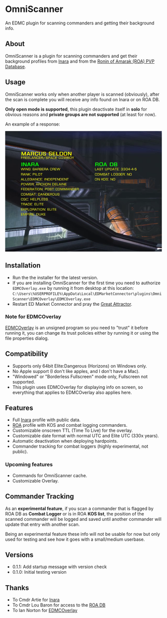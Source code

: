 # OmniScanner
An EDMC plugin for scanning commanders and getting their background info.

## About
OmniScanner is a plugin for scanning commanders and get their background profiles from [Inara][0] and from the [Ronin of Amarak (ROA) PVP Database][1].

## Usage
OmniScanner works only when another player is scanned (obviously), after the scan is complete you will receive any info found on Inara or on ROA DB.

**Only open mode is supported**, this plugin deactivate itself in **solo** for obvious reasons and **private groups are not supported** (at least for now).

An example of a response:

![example](example.png)

## Installation
- Run the the installer for the latest version.
- If you are installing OmniScanner for the first time you need to authorize `EDMCOverlay.exe` by running it from desktop at this location: `C:\Users\%USERPROFILE%\AppData\Local\EDMarketConnector\plugins\OmniScanner\EDMCOverlay\EDMCOverlay.exe`
- Restart ED Market Connector and pray the [Great Attractor][2].

### Note for EDMCOverlay
[EDMCOverlay][3] is an unsigned program so you need to "trust" it before running it, you can change its trust policies either by running it or using the file properties dialog.

## Compatibility
- Supports only 64bit Elite:Dangerous (Horizons) on Windows only.
- No Apple support (I don't like apples, and I don't have a Mac).
- "Windowed" or "Borderless Fullscreen" mode only, Fullscreen not supported.
- This plugin uses EDMCOverlay for displaying info on screen, so everything that applies to EDMCOverlay also applies here.

## Features
- Full [Inara][0] profile with public data.
- [ROA][1] profile with KOS and combat logging commanders.
- Customizable onscreen TTL (Time To Live) for the overlay.
- Customizable date format with normal UTC and Elite UTC (330x years).
- Automatic deactivation when deploying hardpoints.
- Commander tracking for combat loggers (highly experimental, not public).

### Upcoming features
- Commands for OmniScanner cache.
- Customizable Overlay.

## Commander Tracking
As an **experimental feature**, if you scan a commander that is flagged by ROA DB as **Combat Logger** or is in ROA **KOS list**, the position of the scanned commander will be logged and saved until another commander will update that entry with another scan.

Being an experimental feature these info will not be usable for now but only used for testing and see how it goes with a small/medium userbase.

## Versions
- 0.1.1: Add startup message with version check
- 0.1.0: Initial testing version

## Thanks
- To Cmdr Artie for [Inara][0]
- To Cmdr Lou Baron for access to the [ROA DB][1]
- To Ian Norton for [EDMCOverlay][3]

[0]:https://inara.cz
[1]:http://roaweb20161109100616.azurewebsites.net/
[2]:https://en.wikipedia.org/wiki/Great_Attractor
[3]:https://github.com/inorton/EDMCOverlay